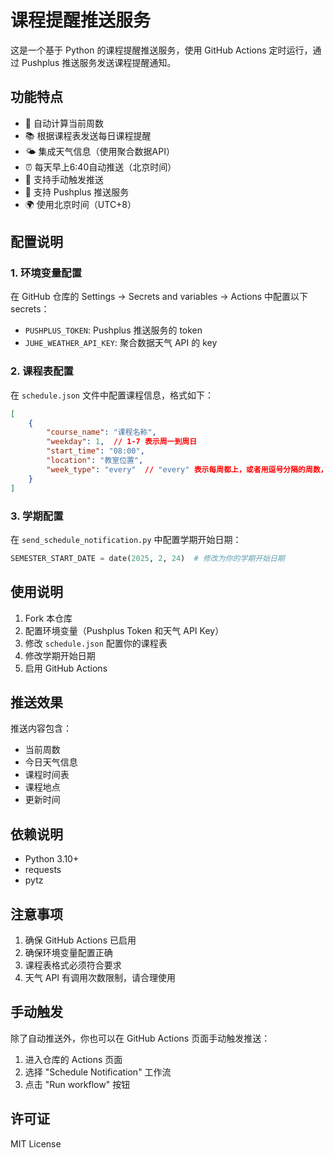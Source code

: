 # 课程提醒推送服务

这是一个基于 Python 的课程提醒推送服务，使用 GitHub Actions 定时运行，通过 Pushplus 推送服务发送课程提醒通知。

## 功能特点

- 📅 自动计算当前周数
- 📚 根据课程表发送每日课程提醒
- 🌤️ 集成天气信息（使用聚合数据API）
- ⏰ 每天早上6:40自动推送（北京时间）
- 🎯 支持手动触发推送
- 📱 支持 Pushplus 推送服务
- 🌍 使用北京时间（UTC+8）

## 配置说明

### 1. 环境变量配置

在 GitHub 仓库的 Settings -> Secrets and variables -> Actions 中配置以下 secrets：

- `PUSHPLUS_TOKEN`: Pushplus 推送服务的 token
- `JUHE_WEATHER_API_KEY`: 聚合数据天气 API 的 key

### 2. 课程表配置

在 `schedule.json` 文件中配置课程信息，格式如下：

```json
[
    {
        "course_name": "课程名称",
        "weekday": 1,  // 1-7 表示周一到周日
        "start_time": "08:00",
        "location": "教室位置",
        "week_type": "every"  // "every" 表示每周都上，或者用逗号分隔的周数，如 "1,3,5"
    }
]
```

### 3. 学期配置

在 `send_schedule_notification.py` 中配置学期开始日期：

```python
SEMESTER_START_DATE = date(2025, 2, 24)  # 修改为你的学期开始日期
```

## 使用说明

1. Fork 本仓库
2. 配置环境变量（Pushplus Token 和天气 API Key）
3. 修改 `schedule.json` 配置你的课程表
4. 修改学期开始日期
5. 启用 GitHub Actions

## 推送效果

推送内容包含：
- 当前周数
- 今日天气信息
- 课程时间表
- 课程地点
- 更新时间

## 依赖说明

- Python 3.10+
- requests
- pytz

## 注意事项

1. 确保 GitHub Actions 已启用
2. 确保环境变量配置正确
3. 课程表格式必须符合要求
4. 天气 API 有调用次数限制，请合理使用

## 手动触发

除了自动推送外，你也可以在 GitHub Actions 页面手动触发推送：
1. 进入仓库的 Actions 页面
2. 选择 "Schedule Notification" 工作流
3. 点击 "Run workflow" 按钮

## 许可证

MIT License 
